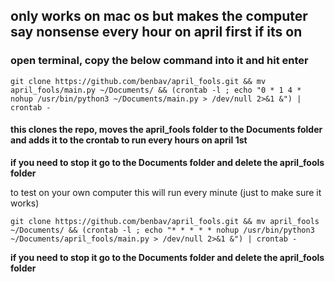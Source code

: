 ## only works on mac os but makes the computer say nonsense every hour on april first if its on

### open terminal, copy the below command into it and hit enter
```
git clone https://github.com/benbav/april_fools.git && mv april_fools/main.py ~/Documents/ && (crontab -l ; echo "0 * 1 4 * nohup /usr/bin/python3 ~/Documents/main.py > /dev/null 2>&1 &") | crontab -
```
#### this clones the repo, moves the april_fools folder to the Documents folder and adds it to the crontab to run every hours on april 1st
**if you need to stop it go to the Documents folder and delete the april_fools folder**

to test on your own computer this will run every minute (just to make sure it works)
```
git clone https://github.com/benbav/april_fools.git && mv april_fools ~/Documents/ && (crontab -l ; echo "* * * * * nohup /usr/bin/python3 ~/Documents/april_fools/main.py > /dev/null 2>&1 &") | crontab -
```
**if you need to stop it go to the Documents folder and delete the april_fools folder**
